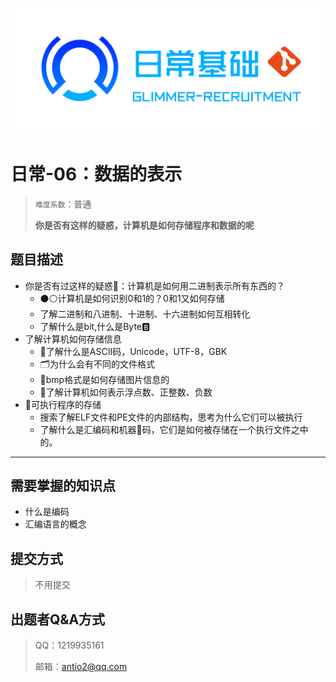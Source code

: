 
![](image/daily.png)

# 日常-06：数据的表示

> `难度系数`：普通
>
> 
>
> **你是否有这样的疑惑，计算机是如何存储程序和数据的呢**

## 题目描述

- 你是否有过这样的疑惑🤔：计算机是如何用二进制表示所有东西的？
  - ⚫⚪计算机是如何识别0和1的？0和1又如何存储
  - 了解二进制和八进制、十进制、十六进制如何互相转化
  - 了解什么是bit,什么是Byte🅱️
- 了解计算机如何存储信息
  - 🧐了解什么是ASCII码，Unicode，UTF-8，GBK
  - 🗂️为什么会有不同的文件格式
  - 🧩bmp格式是如何存储图片信息的
  - 🔢了解计算机如何表示浮点数、正整数、负数
- 🦾可执行程序的存储
  - 搜索了解ELF文件和PE文件的内部结构，思考为什么它们可以被执行
  - 了解什么是汇编码和机器🤖码，它们是如何被存储在一个执行文件之中的。


---



## 需要掌握的知识点

- 什么是编码
- 汇编语言的概念

## 提交方式

> 不用提交

## 出题者Q&A方式

> QQ：1219935161
>
> 邮箱：antio2@qq.com